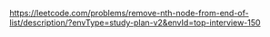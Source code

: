 https://leetcode.com/problems/remove-nth-node-from-end-of-list/description/?envType=study-plan-v2&envId=top-interview-150
